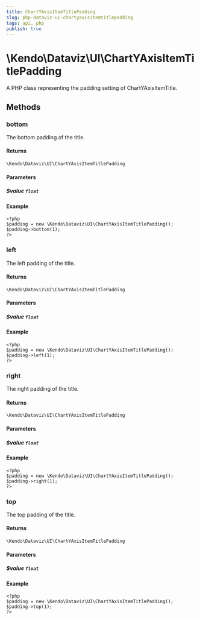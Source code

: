 ```yaml
---
title: ChartYAxisItemTitlePadding
slug: php-dataviz-ui-chartyaxisitemtitlepadding
tags: api, php
publish: true
---
```


# \Kendo\Dataviz\UI\ChartYAxisItemTitlePadding

A PHP class representing the padding setting of ChartYAxisItemTitle.


## Methods

### bottom
The bottom padding of the title.

#### Returns
`\Kendo\Dataviz\UI\ChartYAxisItemTitlePadding`

#### Parameters

##### $value `float`



#### Example 
    <?php
    $padding = new \Kendo\Dataviz\UI\ChartYAxisItemTitlePadding();
    $padding->bottom(1);
    ?>

### left
The left padding of the title.

#### Returns
`\Kendo\Dataviz\UI\ChartYAxisItemTitlePadding`

#### Parameters

##### $value `float`



#### Example 
    <?php
    $padding = new \Kendo\Dataviz\UI\ChartYAxisItemTitlePadding();
    $padding->left(1);
    ?>

### right
The right padding of the title.

#### Returns
`\Kendo\Dataviz\UI\ChartYAxisItemTitlePadding`

#### Parameters

##### $value `float`



#### Example 
    <?php
    $padding = new \Kendo\Dataviz\UI\ChartYAxisItemTitlePadding();
    $padding->right(1);
    ?>

### top
The top padding of the title.

#### Returns
`\Kendo\Dataviz\UI\ChartYAxisItemTitlePadding`

#### Parameters

##### $value `float`



#### Example 
    <?php
    $padding = new \Kendo\Dataviz\UI\ChartYAxisItemTitlePadding();
    $padding->top(1);
    ?>

 
